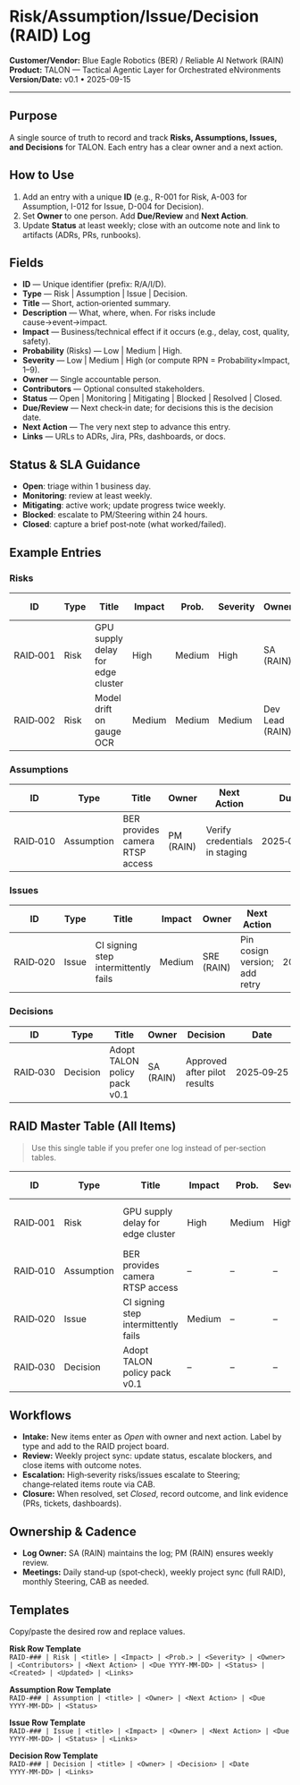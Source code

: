 # Risk/Assumption/Issue/Decision (RAID) Log

**Customer/Vendor:** Blue Eagle Robotics (BER) / Reliable AI Network (RAIN)  
**Product:** TALON — Tactical Agentic Layer for Orchestrated eNvironments  
**Version/Date:** v0.1 • 2025-09-15  

---

## Purpose
A single source of truth to record and track **Risks, Assumptions, Issues, and Decisions** for TALON. Each entry has a clear owner and a next action.

## How to Use
1. Add an entry with a unique **ID** (e.g., R-001 for Risk, A-003 for Assumption, I-012 for Issue, D-004 for Decision).  
2. Set **Owner** to one person. Add **Due/Review** and **Next Action**.  
3. Update **Status** at least weekly; close with an outcome note and link to artifacts (ADRs, PRs, runbooks).

## Fields
- **ID** — Unique identifier (prefix: R/A/I/D).  
- **Type** — Risk | Assumption | Issue | Decision.  
- **Title** — Short, action‑oriented summary.  
- **Description** — What, where, when. For risks include cause→event→impact.  
- **Impact** — Business/technical effect if it occurs (e.g., delay, cost, quality, safety).  
- **Probability** (Risks) — Low | Medium | High.  
- **Severity** — Low | Medium | High (or compute RPN = Probability×Impact, 1–9).  
- **Owner** — Single accountable person.  
- **Contributors** — Optional consulted stakeholders.  
- **Status** — Open | Monitoring | Mitigating | Blocked | Resolved | Closed.  
- **Due/Review** — Next check‑in date; for decisions this is the decision date.  
- **Next Action** — The very next step to advance this entry.  
- **Links** — URLs to ADRs, Jira, PRs, dashboards, or docs.

## Status & SLA Guidance
- **Open**: triage within 1 business day.  
- **Monitoring**: review at least weekly.  
- **Mitigating**: active work; update progress twice weekly.  
- **Blocked**: escalate to PM/Steering within 24 hours.  
- **Closed**: capture a brief post‑note (what worked/failed).

## Example Entries

### Risks
| ID | Type | Title | Impact | Prob. | Severity | Owner | Next Action | Due | Status | Links |
|---|---|---|---|---|---|---|---|---|---|---|
| RAID‑001 | Risk | GPU supply delay for edge cluster | High | Medium | High | SA (RAIN) | Confirm alternate SKU with vendor | 2025‑10‑10 | Mitigating | JIRA‑123 |
| RAID‑002 | Risk | Model drift on gauge OCR | Medium | Medium | Medium | Dev Lead (RAIN) | Enable shadow eval on 5% of runs | 2025‑10‑15 | Monitoring | RAP‑Eval Doc |

### Assumptions
| ID | Type | Title | Owner | Next Action | Due | Status |
|---|---|---|---|---|---|---|
| RAID‑010 | Assumption | BER provides camera RTSP access | PM (RAIN) | Verify credentials in staging | 2025‑09‑20 | Open |

### Issues
| ID | Type | Title | Impact | Owner | Next Action | Due | Status | Links |
|---|---|---|---|---|---|---|---|---|
| RAID‑020 | Issue | CI signing step intermittently fails | Medium | SRE (RAIN) | Pin cosign version; add retry | 2025‑09‑18 | Mitigating | PR‑88 |

### Decisions
| ID | Type | Title | Owner | Decision | Date | Links |
|---|---|---|---|---|---|---|
| RAID‑030 | Decision | Adopt TALON policy pack v0.1 | SA (RAIN) | Approved after pilot results | 2025‑09‑25 | ADR‑000 |

## RAID Master Table (All Items)
> Use this single table if you prefer one log instead of per‑section tables.

| ID | Type | Title | Impact | Prob. | Severity | Owner | Contributors | Next Action | Due | Status | Created | Updated | Links |
|---|---|---|---|---|---|---|---|---|---|---|---|---|---|
| RAID‑001 | Risk | GPU supply delay for edge cluster | High | Medium | High | SA (RAIN) | PM (RAIN) | Confirm alternate SKU with vendor | 2025‑10‑10 | Mitigating | 2025‑09‑15 | 2025‑09‑15 | JIRA‑123 |
| RAID‑010 | Assumption | BER provides camera RTSP access | – | – | – | PM (RAIN) | SA (RAIN) | Verify credentials in staging | 2025‑09‑20 | Open | 2025‑09‑15 | 2025‑09‑15 | – |
| RAID‑020 | Issue | CI signing step intermittently fails | Medium | – | – | SRE (RAIN) | SecEng (RAIN) | Pin cosign version; add retry | 2025‑09‑18 | Mitigating | 2025‑09‑15 | 2025‑09‑15 | PR‑88 |
| RAID‑030 | Decision | Adopt TALON policy pack v0.1 | – | – | – | SA (RAIN) | Eng Dir (BER) | — | 2025‑09‑25 | Closed | 2025‑09‑25 | 2025‑09‑25 | ADR‑000 |

## Workflows
- **Intake:** New items enter as *Open* with owner and next action. Label by type and add to the RAID project board.  
- **Review:** Weekly project sync: update status, escalate blockers, and close items with outcome notes.  
- **Escalation:** High‑severity risks/issues escalate to Steering; change‑related items route via CAB.  
- **Closure:** When resolved, set *Closed*, record outcome, and link evidence (PRs, tickets, dashboards).

## Ownership & Cadence
- **Log Owner:** SA (RAIN) maintains the log; PM (RAIN) ensures weekly review.  
- **Meetings:** Daily stand‑up (spot‑check), weekly project sync (full RAID), monthly Steering, CAB as needed.  

## Templates
Copy/paste the desired row and replace values.

**Risk Row Template**  
`RAID-### | Risk | <title> | <Impact> | <Prob.> | <Severity> | <Owner> | <Contributors> | <Next Action> | <Due YYYY‑MM‑DD> | <Status> | <Created> | <Updated> | <Links>`

**Assumption Row Template**  
`RAID-### | Assumption | <title> | <Owner> | <Next Action> | <Due YYYY‑MM‑DD> | <Status>`

**Issue Row Template**  
`RAID-### | Issue | <title> | <Impact> | <Owner> | <Next Action> | <Due YYYY‑MM‑DD> | <Status> | <Links>`

**Decision Row Template**  
`RAID-### | Decision | <title> | <Owner> | <Decision> | <Date YYYY‑MM‑DD> | <Links>`


